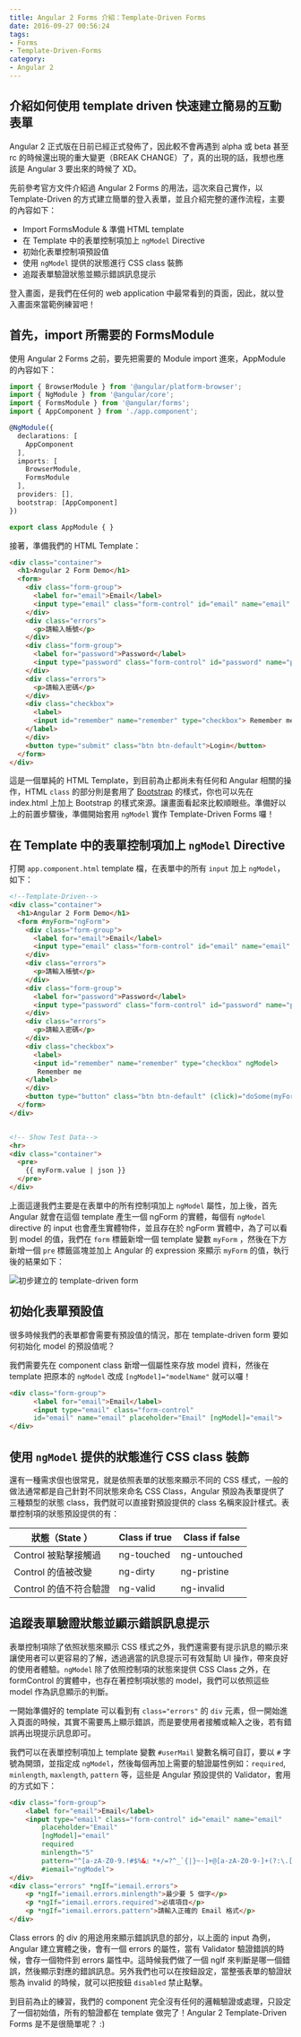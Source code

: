 ```yaml
---
title: Angular 2 Forms 介紹：Template-Driven Forms
date: 2016-09-27 00:56:24
tags:
- Forms
- Template-Driven-Forms
category:
- Angular 2
---
```


## 介紹如何使用 template driven 快速建立簡易的互動表單

Angular 2 正式版在日前已經正式發佈了，因此較不會再遇到 alpha 或 beta 甚至 rc 的時候還出現的重大變更（BREAK CHANGE）了，真的出現的話，我想也應該是 Angular 3 要出來的時候了 XD。

先前參考官方文件介紹過 Angular 2 Forms 的用法，這次來自己實作，以 Template-Driven 的方式建立簡單的登入表單，並且介紹完整的運作流程，主要的內容如下：

- Import FormsModule & 準備 HTML template
- 在 Template 中的表單控制項加上 `ngModel` Directive 
- 初始化表單控制項預設值
- 使用 `ngModel` 提供的狀態進行 CSS class 裝飾
- 追蹤表單驗證狀態並顯示錯誤訊息提示

登入畫面，是我們在任何的 web application 中最常看到的頁面，因此，就以登入畫面來當範例練習吧！

<!-- more -->

## 首先，import 所需要的 FormsModule

使用 Angular 2 Forms 之前，要先把需要的 Module import 進來，AppModule 的內容如下：

``` typescript app.module.ts
import { BrowserModule } from '@angular/platform-browser';
import { NgModule } from '@angular/core';
import { FormsModule } from '@angular/forms';
import { AppComponent } from './app.component';

@NgModule({
  declarations: [
    AppComponent
  ],
  imports: [
    BrowserModule,
    FormsModule
  ],
  providers: [],
  bootstrap: [AppComponent]
})

export class AppModule { }
```

接著，準備我們的 HTML Template：

``` html app.component.html
<div class="container">
  <h1>Angular 2 Form Demo</h1>
  <form>
    <div class="form-group">
      <label for="email">Email</label>
      <input type="email" class="form-control" id="email" name="email" placeholder="Email">
    </div>
    <div class="errors">
      <p>請輸入帳號</p>
    </div>
    <div class="form-group">
      <label for="password">Password</label>
      <input type="password" class="form-control" id="password" name="password" placeholder="Password">
    </div>
    <div class="errors">
      <p>請輸入密碼</p>
    </div>
    <div class="checkbox">
      <label>
      <input id="remember" name="remember" type="checkbox"> Remember me
    </label>
    </div>
    <button type="submit" class="btn btn-default">Login</button>
  </form>
</div>
```

這是一個單純的 HTML Template，到目前為止都尚未有任何和 Angular 相關的操作，HTML `class` 的部分則是套用了 [Bootstrap](http://getbootstrap.com/) 的樣式，你也可以先在 index.html 上加上 Bootstrap 的樣式來源。讓畫面看起來比較順眼些。準備好以上的前置步驟後，準備開始套用 `ngModel` 實作 Template-Driven Forms 囉！

## 在 Template 中的表單控制項加上 `ngModel` Directive

打開 `app.component.html` template 檔，在表單中的所有 `input` 加上 `ngModel`，如下：

``` html app.component.html
<!--Template-Driven-->
<div class="container">
  <h1>Angular 2 Form Demo</h1>
  <form #myForm="ngForm">
    <div class="form-group">
      <label for="email">Email</label>
      <input type="email" class="form-control" id="email" name="email" placeholder="Email" ngModel>
    </div>
    <div class="errors">
      <p>請輸入帳號</p>
    </div>
    <div class="form-group">
      <label for="password">Password</label>
      <input type="password" class="form-control" id="password" name="password" placeholder="Password" ngModel>
    </div>
    <div class="errors">
      <p>請輸入密碼</p>
    </div>
    <div class="checkbox">
      <label>
      <input id="remember" name="remember" type="checkbox" ngModel>
       Remember me
    </label>
    </div>
    <button type="button" class="btn btn-default" (click)="doSome(myForm)">Login</button>
  </form>
</div>


<!-- Show Test Data-->
<hr>
<div class="container">
  <pre>
    {{ myForm.value | json }}
  </pre>
</div>

```

上面這邊我們主要是在表單中的所有控制項加上 `ngModel` 屬性，加上後，首先 Angular 就會在這個 template 產生一個 ngForm 的實體，每個有 `ngModel` directive 的 input 也會產生實體物件，並且存在於 ngForm 實體中，為了可以看到 model 的值，我們在 `form` 標籤新增一個 template 變數 `myForm` ，然後在下方新增一個 `pre` 標籤區塊並加上 Angular 的 expression 來顯示 `myForm` 的值，執行後的結果如下：

![初步建立的 template-driven form](images/angular2-form-template-driven/template-driven-1.gif)

## 初始化表單預設值

很多時候我們的表單都會需要有預設值的情況，那在 template-driven form 要如何初始化 model 的預設值呢？

我們需要先在 component class 新增一個屬性來存放 model 資料，然後在 template 把原本的 `ngModel` 改成 `[ngModel]="modelName"` 就可以囉！

``` html app.component.html partial code
<div class="form-group">
      <label for="email">Email</label>
      <input type="email" class="form-control" 
      id="email" name="email" placeholder="Email" [ngModel]="email">
</div>
```



## 使用 `ngModel` 提供的狀態進行 CSS class 裝飾

還有一種需求佷也很常見，就是依照表單的狀態來顯示不同的 CSS 樣式，一般的做法通常都是自己針對不同狀態來命名 CSS Class，Angular 預設為表單提供了三種類型的狀態 class，我們就可以直接對預設提供的 class 名稱來設計樣式。表單控制項的狀態預設提供的有：

| 狀態（State  ）      | Class if true | Class if false |
| ---------------- | ------------- | -------------- |
| Control  被點擊接觸過  | ng-touched    | ng-untouched   |
| Control  的值被改變   | ng-dirty      | ng-pristine    |
| Control  的值不符合驗證 | ng-valid      | ng-invalid     |



## 追蹤表單驗證狀態並顯示錯誤訊息提示

表單控制項除了依照狀態來顯示 CSS 樣式之外，我們還需要有提示訊息的顯示來讓使用者可以更容易的了解，透過適當的訊息提示可有效幫助 UI 操作，帶來良好的使用者體驗。`ngModel` 除了依照控制項的狀態來提供 CSS Class 之外，在 formControl 的實體中，也存在著控制項狀態的 model，我們可以依照這些 model 作為訊息顯示的判斷。

一開始準備好的 template 可以看到有 `class="errors"` 的 `div` 元素，但一開始進入頁面的時候，其實不需要馬上顯示錯誤，而是要使用者接觸或輸入之後，若有錯誤再出現提示訊息即可。

我們可以在表單控制項加上 template 變數 `#userMail` 變數名稱可自訂，要以 `#` 字號為開頭，並指定成 `ngModel`，然後每個再加上需要的驗證屬性例如：`required`, `minlength`, `maxlength`, `pattern` 等，這些是 Angular 預設提供的 Validator，套用的方式如下：

``` html app.component.html partial
<div class="form-group">
    <label for="email">Email</label>
    <input type="email" class="form-control" id="email" name="email" 
        placeholder="Email"
        [ngModel]="email"
        required
        minlength="5"
        pattern="^[a-zA-Z0-9.!#$%&』*+/=?^_`{|}~-]+@[a-zA-Z0-9-]+(?:\.[a-zA-Z0-9-]+)*$"
        #iemail="ngModel">
</div>
<div class="errors" *ngIf="iemail.errors">
	<p *ngIf="iemail.errors.minlength">最少要 5 個字</p>
	<p *ngIf="iemail.errors.required">必填項目</p>
	<p *ngIf="iemail.errors.pattern">請輸入正確的 Email 格式</p>
</div>
```

Class errors 的 div 的用途用來顯示錯誤訊息的部分，以上面的 input 為例，Angular 建立實體之後，會有一個 errors 的屬性，當有 Validator 驗證錯誤的時候，會存一個物件到 errors 屬性中。這時候我們做了一個 ngIf 來判斷是哪一個錯誤，然後顯示對應的錯誤訊息。另外我們也可以在按鈕設定，當整張表單的驗證狀態為 invalid 的時候，就可以把按鈕 `disabled` 禁止點擊。

到目前為止的練習，我們的 component 完全沒有任何的邏輯驗證或處理，只設定了一個初始值，所有的驗證都在 template 做完了！Angular 2 Template-Driven Forms 是不是很簡單呢？ :)



